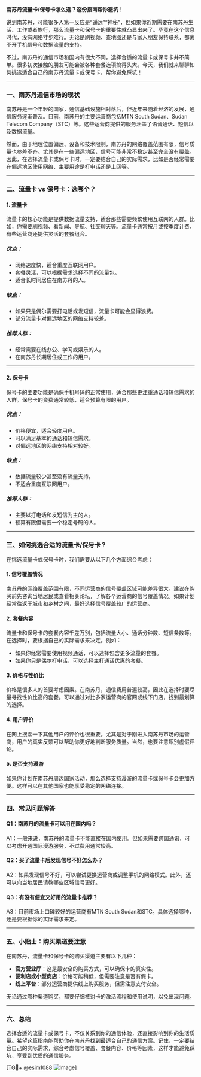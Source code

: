 **南苏丹流量卡/保号卡怎么选？这份指南帮你避坑！**

说到南苏丹，可能很多人第一反应是“遥远”“神秘”，但如果你近期需要在南苏丹生活、工作或者旅行，那么流量卡和保号卡的重要性就凸显出来了。毕竟在这个信息时代，没有网络寸步难行。无论是刷视频、查地图还是与家人朋友保持联系，都离不开手机信号和数据流量的支持。

不过，南苏丹的通信市场和国内有很大不同，选择合适的流量卡或保号卡并不简单。很多初次接触的朋友可能会被各种套餐选项搞得头大。今天，我们就来聊聊如何挑选适合自己的南苏丹流量卡或保号卡，帮你避免踩坑！

---

### **一、南苏丹通信市场的现状**

南苏丹是一个年轻的国家，通信基础设施相对落后，但近年来随着经济的发展，通信服务逐渐普及。目前，南苏丹的主要运营商包括MTN South Sudan、Sudan Telecom Company（STC）等。这些运营商提供的服务涵盖了语音通话、短信以及数据流量。

然而，由于地理位置偏远、设备和技术限制，南苏丹的网络覆盖范围有限，信号质量也参差不齐。尤其是在一些偏远地区，信号可能非常不稳定甚至完全没有覆盖。因此，在选择流量卡或保号卡时，一定要结合自己的实际需求，比如是否经常需要在偏远地区使用网络、主要用途是打电话还是上网等。

---

### **二、流量卡 vs 保号卡：选哪个？**

#### **1. 流量卡**
流量卡的核心功能是提供数据流量支持，适合那些需要频繁使用互联网的人群。比如，你需要刷视频、看新闻、导航、社交聊天等。流量卡通常按月或按季度计费，有些运营商还提供灵活的套餐组合。

##### **优点：**
- 网络速度快，适合重度互联网用户。
- 套餐灵活，可以根据需求选择不同的流量包。
- 适合长时间居住在南苏丹的人。

##### **缺点：**
- 如果只是偶尔需要打电话或发短信，流量卡可能会显得浪费。
- 部分流量卡对偏远地区的网络支持较差。

##### **推荐人群：**
- 经常需要在线办公、学习或娱乐的人。
- 在南苏丹长期居住或工作的用户。

---

#### **2. 保号卡**
保号卡的主要功能是确保手机号码的正常使用，适合那些更注重通话和短信需求的人群。保号卡的资费通常较低，适合预算有限的用户。

##### **优点：**
- 价格便宜，适合轻度用户。
- 可以满足基本的通话和短信需求。
- 对偏远地区的网络支持相对较好。

##### **缺点：**
- 数据流量较少甚至没有流量支持。
- 不适合重度互联网用户。

##### **推荐人群：**
- 主要以打电话和发短信为主的人。
- 预算有限但需要一个稳定号码的人。

---

### **三、如何挑选合适的流量卡/保号卡？**

在挑选流量卡或保号卡时，我们需要从以下几个方面综合考虑：

#### **1. 信号覆盖情况**
南苏丹的网络覆盖范围有限，不同运营商的信号覆盖区域可能差异很大。建议在购买前先咨询当地居民或查看相关论坛，了解各个运营商的信号覆盖情况。如果计划经常往返于城市和乡村之间，最好选择信号覆盖较广的运营商。

#### **2. 套餐内容**
流量卡和保号卡的套餐内容千差万别，包括流量大小、通话分钟数、短信条数等。在选择时，要根据自己的实际需求来决定。例如：
- 如果你经常需要使用视频通话，可以选择包含更多流量的套餐。
- 如果你只是偶尔打电话，可以选择主打通话优惠的套餐。

#### **3. 价格与性价比**
价格是很多人的首要考虑因素。在南苏丹，通信费用普遍较高，因此在选择时要尽量寻找性价比高的套餐。可以通过对比多家运营商的官网或线下门店，找到最划算的选择。

#### **4. 用户评价**
在网上搜索一下其他用户的评价也很重要。尤其是对于刚进入南苏丹市场的运营商，用户的真实反馈可以帮助你更好地判断服务质量。当然，也要注意甄别虚假评论。

#### **5. 是否支持漫游**
如果你计划在南苏丹周边国家活动，那么选择支持漫游的流量卡或保号卡会更加方便。这样可以在其他国家也能享受稳定的网络连接。

---

### **四、常见问题解答**

#### **Q1：南苏丹的流量卡可以用在国内吗？**
A1：一般来说，南苏丹的流量卡不能直接在国内使用。但如果需要跨国通讯，可以考虑开通国际漫游服务，不过费用通常较高。

#### **Q2：买了流量卡后发现信号不好怎么办？**
A2：如果发现信号不好，可以尝试更换运营商或调整手机的网络模式。此外，还可以向当地居民请教哪些区域信号更好。

#### **Q3：有没有便宜又好用的流量卡推荐？**
A3：目前市场上口碑较好的运营商有MTN South Sudan和STC。具体选择哪种，还是要根据你的实际需求来定。

---

### **五、小贴士：购买渠道要注意**

在南苏丹，流量卡和保号卡的购买渠道主要有以下几种：
- **官方营业厅**：这是最安全的购买方式，可以确保卡的真实性。
- **便利店或小型商店**：价格可能稍低，但需要注意是否有假卡。
- **线上平台**：部分运营商提供线上购买服务，但需注意支付安全。

无论通过哪种渠道购买，都要仔细核对卡的激活流程和使用说明，以免出现问题。

---

### **六、总结**
选择合适的流量卡或保号卡，不仅关系到你的通信体验，还直接影响到你的生活质量。希望这篇指南能帮助你在南苏丹找到最适合自己的通信方案。记住，一定要结合自己的实际需求，综合考虑信号覆盖、套餐内容、价格等因素，这样才能避免踩坑，享受到优质的通信服务。

[[TG💪+ @esim1088](https://t.me/s/esim1088) ![Image](https://i.postimg.cc/4NQfJmqS/Snipaste-2025-05-13-00-14-12.png)]